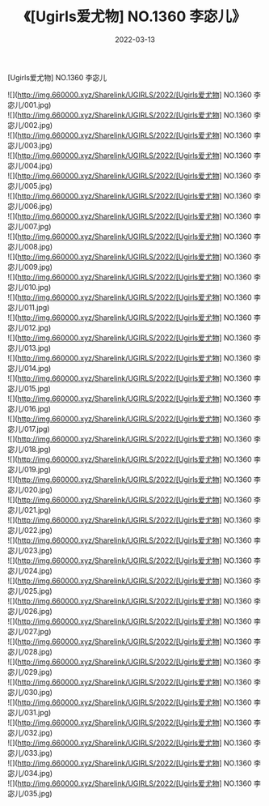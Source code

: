 ﻿---
layout: post
title:  《[Ugirls爱尤物] NO.1360 李宓儿》
date:   2022-03-13
img: http://img.660000.xyz/Sharelink/UGIRLS/2022/[Ugirls爱尤物] NO.1360 李宓儿/000.jpg
categories: [美女, 清纯, 唯美]
---

[Ugirls爱尤物] NO.1360 李宓儿

 ![](http://img.660000.xyz/Sharelink/UGIRLS/2022/[Ugirls爱尤物] NO.1360 李宓儿/001.jpg) <br>![](http://img.660000.xyz/Sharelink/UGIRLS/2022/[Ugirls爱尤物] NO.1360 李宓儿/002.jpg) <br>![](http://img.660000.xyz/Sharelink/UGIRLS/2022/[Ugirls爱尤物] NO.1360 李宓儿/003.jpg) <br>![](http://img.660000.xyz/Sharelink/UGIRLS/2022/[Ugirls爱尤物] NO.1360 李宓儿/004.jpg) <br>![](http://img.660000.xyz/Sharelink/UGIRLS/2022/[Ugirls爱尤物] NO.1360 李宓儿/005.jpg) <br>![](http://img.660000.xyz/Sharelink/UGIRLS/2022/[Ugirls爱尤物] NO.1360 李宓儿/006.jpg) <br>![](http://img.660000.xyz/Sharelink/UGIRLS/2022/[Ugirls爱尤物] NO.1360 李宓儿/007.jpg) <br>![](http://img.660000.xyz/Sharelink/UGIRLS/2022/[Ugirls爱尤物] NO.1360 李宓儿/008.jpg) <br>![](http://img.660000.xyz/Sharelink/UGIRLS/2022/[Ugirls爱尤物] NO.1360 李宓儿/009.jpg) <br>![](http://img.660000.xyz/Sharelink/UGIRLS/2022/[Ugirls爱尤物] NO.1360 李宓儿/010.jpg) <br>![](http://img.660000.xyz/Sharelink/UGIRLS/2022/[Ugirls爱尤物] NO.1360 李宓儿/011.jpg) <br>![](http://img.660000.xyz/Sharelink/UGIRLS/2022/[Ugirls爱尤物] NO.1360 李宓儿/012.jpg) <br>![](http://img.660000.xyz/Sharelink/UGIRLS/2022/[Ugirls爱尤物] NO.1360 李宓儿/013.jpg) <br>![](http://img.660000.xyz/Sharelink/UGIRLS/2022/[Ugirls爱尤物] NO.1360 李宓儿/014.jpg) <br>![](http://img.660000.xyz/Sharelink/UGIRLS/2022/[Ugirls爱尤物] NO.1360 李宓儿/015.jpg) <br>![](http://img.660000.xyz/Sharelink/UGIRLS/2022/[Ugirls爱尤物] NO.1360 李宓儿/016.jpg) <br>![](http://img.660000.xyz/Sharelink/UGIRLS/2022/[Ugirls爱尤物] NO.1360 李宓儿/017.jpg) <br>![](http://img.660000.xyz/Sharelink/UGIRLS/2022/[Ugirls爱尤物] NO.1360 李宓儿/018.jpg) <br>![](http://img.660000.xyz/Sharelink/UGIRLS/2022/[Ugirls爱尤物] NO.1360 李宓儿/019.jpg) <br>![](http://img.660000.xyz/Sharelink/UGIRLS/2022/[Ugirls爱尤物] NO.1360 李宓儿/020.jpg) <br>![](http://img.660000.xyz/Sharelink/UGIRLS/2022/[Ugirls爱尤物] NO.1360 李宓儿/021.jpg) <br>![](http://img.660000.xyz/Sharelink/UGIRLS/2022/[Ugirls爱尤物] NO.1360 李宓儿/022.jpg) <br>![](http://img.660000.xyz/Sharelink/UGIRLS/2022/[Ugirls爱尤物] NO.1360 李宓儿/023.jpg) <br>![](http://img.660000.xyz/Sharelink/UGIRLS/2022/[Ugirls爱尤物] NO.1360 李宓儿/024.jpg) <br>![](http://img.660000.xyz/Sharelink/UGIRLS/2022/[Ugirls爱尤物] NO.1360 李宓儿/025.jpg) <br>![](http://img.660000.xyz/Sharelink/UGIRLS/2022/[Ugirls爱尤物] NO.1360 李宓儿/026.jpg) <br>![](http://img.660000.xyz/Sharelink/UGIRLS/2022/[Ugirls爱尤物] NO.1360 李宓儿/027.jpg) <br>![](http://img.660000.xyz/Sharelink/UGIRLS/2022/[Ugirls爱尤物] NO.1360 李宓儿/028.jpg) <br>![](http://img.660000.xyz/Sharelink/UGIRLS/2022/[Ugirls爱尤物] NO.1360 李宓儿/029.jpg) <br>![](http://img.660000.xyz/Sharelink/UGIRLS/2022/[Ugirls爱尤物] NO.1360 李宓儿/030.jpg) <br>![](http://img.660000.xyz/Sharelink/UGIRLS/2022/[Ugirls爱尤物] NO.1360 李宓儿/031.jpg) <br>![](http://img.660000.xyz/Sharelink/UGIRLS/2022/[Ugirls爱尤物] NO.1360 李宓儿/032.jpg) <br>![](http://img.660000.xyz/Sharelink/UGIRLS/2022/[Ugirls爱尤物] NO.1360 李宓儿/033.jpg) <br>![](http://img.660000.xyz/Sharelink/UGIRLS/2022/[Ugirls爱尤物] NO.1360 李宓儿/034.jpg) <br>![](http://img.660000.xyz/Sharelink/UGIRLS/2022/[Ugirls爱尤物] NO.1360 李宓儿/035.jpg) <br>